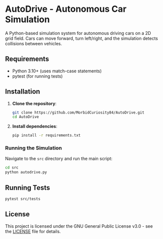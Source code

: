 # AutoDrive - Autonomous Car Simulation

A Python-based simulation system for autonomous driving cars on a 2D grid field. Cars can move forward, turn left/right, and the simulation detects collisions between vehicles.

## Requirements

- Python 3.10+ (uses match-case statements)
- pytest (for running tests)

## Installation

1. **Clone the repository**:
   ```bash
   git clone https://github.com/MorbidCuriosity84/AutoDrive.git
   cd AutoDrive
   ```

2. **Install dependencies**:
   ```bash
   pip install -r requirements.txt
   ```

### Running the Simulation

Navigate to the `src` directory and run the main script:

```bash
cd src
python autodrive.py
```


## Running Tests

```bash
pytest src/tests
```
## License

This project is licensed under the GNU General Public License v3.0 - see the [LICENSE](LICENSE) file for details.
